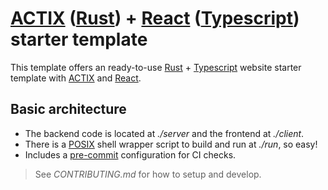 # [ACTIX] ([Rust]) + [React] ([Typescript]) starter template

This template offers an ready-to-use [Rust] + [Typescript] website starter
template with [ACTIX] and [React].

## Basic architecture

- The backend code is located at _./server_ and the frontend at _./client_.
- There is a [POSIX] shell wrapper script to build and run at _./run_, so easy!
- Includes a [pre-commit] configuration for CI checks.

> See _CONTRIBUTING.md_ for how to setup and develop.

[actix]: https://actix.rs
[rust]: https://www.rust-lang.org/
[react]: https://reactjs.org
[typescript]: https://www.typescriptlang.org/
[posix]: https://en.wikipedia.org/wiki/POSIX
[pre-commit]: https://pre-commit.com
